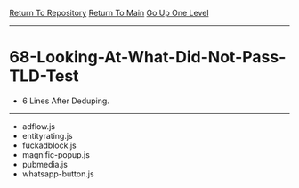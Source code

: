 [Return To Repository](https://github.com/deathbybandaid/piholeparser/)
[Return To Main](https://github.com/deathbybandaid/piholeparser/blob/master/RecentRunLogs/Mainlog.md)
[Go Up One Level](https://github.com/deathbybandaid/piholeparser/blob/master/RecentRunLogs/TopLevelScripts/.md)
____________________________________
# 68-Looking-At-What-Did-Not-Pass-TLD-Test
* 6 Lines After Deduping. 
____________________________________________________
* adflow.js
* entityrating.js
* fuckadblock.js
* magnific-popup.js
* pubmedia.js
* whatsapp-button.js

